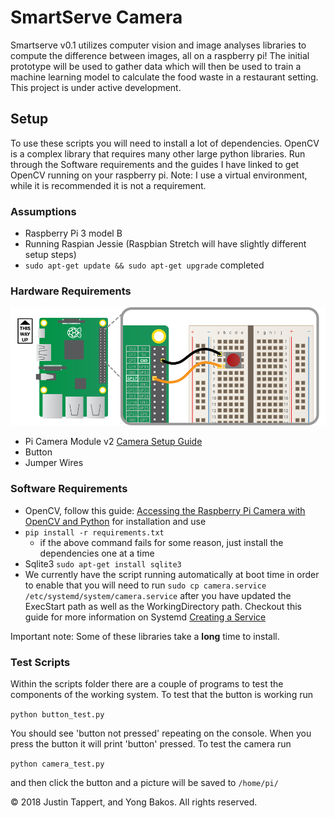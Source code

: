 # SmartServe Camera

Smartserve v0.1 utilizes computer vision and image analyses libraries to compute the difference between images, all on a raspberry pi! The initial prototype will be used to gather data which will then be used to train a machine learning model to calculate the food waste in a restaurant setting. This project is under active development.

## Setup

To use these scripts you will need to install a lot of dependencies. OpenCV is a complex library that requires many other large python libraries. Run through the Software requirements and the guides I have linked to get OpenCV running on your raspberry pi. Note: I use a virtual environment, while it is recommended it is not a requirement.

### Assumptions

- Raspberry Pi 3 model B
- Running Raspian Jessie (Raspbian Stretch will have slightly different setup steps)
- `sudo apt-get update && sudo apt-get upgrade` completed

### Hardware Requirements

![Wiring Diagram](files/wiring.png)

- Pi Camera Module v2 [Camera Setup Guide](https://projects.raspberrypi.org/en/projects/getting-started-with-picamera)
- Button
- Jumper Wires

### Software Requirements

- OpenCV, follow this guide: [Accessing the Raspberry Pi Camera with OpenCV and Python](https://www.pyimagesearch.com/2016/04/18/install-guide-raspberry-pi-3-raspbian-jessie-opencv-3/) for installation and use
- `pip install -r requirements.txt`
    - if the above command fails for some reason, just install the dependencies one at a time
- Sqlite3 `sudo apt-get install sqlite3`
- We currently have the script running automatically at boot time in order to enable that you will need to run `sudo cp camera.service /etc/systemd/system/camera.service` after you have updated the ExecStart path as well as the WorkingDirectory path. Checkout this guide for more information on Systemd [Creating a Service](https://www.raspberrypi.org/documentation/linux/usage/systemd.md)

Important note: Some of these libraries take a **long** time to install.

### Test Scripts

Within the scripts folder there are a couple of programs to test the components of the working system. To test that the button is working run

`python button_test.py`

You should see 'button not pressed' repeating on the console. When you press the button it will print 'button' pressed. To test the camera run

`python camera_test.py`

and then click the button and a picture will be saved to `/home/pi/`

&copy; 2018 Justin Tappert, and Yong Bakos. All rights reserved.
